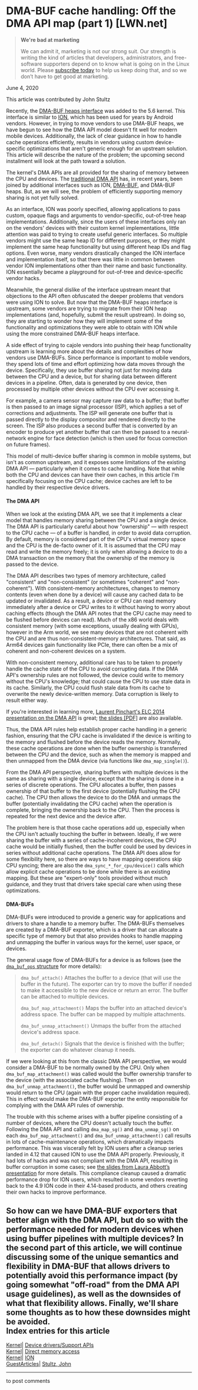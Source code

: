 # DMA-BUF cache handling: Off the DMA API map (part 1) [LWN.net]

> **We're bad at marketing**
> 
> We can admit it, marketing is not our strong suit. Our strength is writing the kind of articles that developers, administrators, and free-software supporters depend on to know what is going on in the Linux world. Please [subscribe today](/Promo/nsn-bad/subscribe) to help us keep doing that, and so we don’t have to get good at marketing. 

June 4, 2020

This article was contributed by John Stultz

Recently, the [DMA-BUF heaps interface](https://lwn.net/Articles/792733/) was added to the 5.6 kernel. This interface is similar to [ION](https://lwn.net/Articles/480055/), which has been used for years by Android vendors. However, in trying to move vendors to use DMA-BUF heaps, we have begun to see how the DMA API model doesn't fit well for modern mobile devices. Additionally, the lack of clear guidance in how to handle cache operations efficiently, results in vendors using custom device-specific optimizations that aren't generic enough for an upstream solution. This article will describe the nature of the problem; the upcoming second installment will look at the path toward a solution. 

The kernel's DMA APIs are all provided for the sharing of memory between the CPU and devices. The [traditional DMA API](https://elixir.bootlin.com/linux/latest/source/Documentation/DMA-API-HOWTO.txt) has, in recent years, been joined by additional interfaces such as ION, [DMA-BUF](https://www.kernel.org/doc/html/v5.6/driver-api/dma-buf.html), and DMA-BUF heaps. But, as we will see, the problem of efficiently supporting memory sharing is not yet fully solved. 

As an interface, ION was poorly specified, allowing applications to pass custom, opaque flags and arguments to vendor-specific, out-of-tree heap implementations. Additionally, since the users of these interfaces only ran on the vendors' devices with their custom kernel implementations, little attention was paid to trying to create useful generic interfaces. So multiple vendors might use the same heap ID for different purposes, or they might implement the same heap functionality but using different heap IDs and flag options. Even worse, many vendors drastically changed the ION interface and implementation itself, so that there was little in common between vendor ION implementations other than their name and basic functionality. ION essentially became a playground for out-of-tree and device-specific vendor hacks. 

Meanwhile, the general dislike of the interface upstream meant that objections to the API often obfuscated the deeper problems that vendors were using ION to solve. But now that the DMA-BUF heaps interface is upstream, some vendors are trying to migrate from their ION heap implementations (and, hopefully, submit the result upstream). In doing so, they are starting to wonder how they will implement some of the functionality and optimizations they were able to obtain with ION while using the more constrained DMA-BUF heaps interface. 

A side effect of trying to cajole vendors into pushing their heap functionality upstream is learning more about the details and complexities of how vendors use DMA-BUFs. Since performance is important to mobile vendors, they spend lots of time and effort optimizing how data moves through the device. Specifically, they use buffer sharing not just for moving data between the CPU and a device, but for sharing data between different devices in a pipeline. Often, data is generated by one device, then processed by multiple other devices without the CPU ever accessing it. 

For example, a camera sensor may capture raw data to a buffer; that buffer is then passed to an image signal processor (ISP), which applies a set of corrections and adjustments. The ISP will generate one buffer that is passed directly to the display compositor and rendered directly to the screen. The ISP also produces a second buffer that is converted by an encoder to produce yet another buffer that can then be passed to a neural-network engine for face detection (which is then used for focus correction on future frames). 

This model of multi-device buffer sharing is common in mobile systems, but isn't as common upstream, and it exposes some limitations of the existing DMA API — particularly when it comes to cache handling. Note that while both the CPU and devices can have their own caches, in this article I'm specifically focusing on the CPU cache; device caches are left to be handled by their respective device drivers. 

#### The DMA API

When we look at the existing DMA API, we see that it implements a clear model that handles memory sharing between the CPU and a single device. The DMA API is particularly careful about how "ownership" — with respect to the CPU cache — of a buffer is handled, in order to avoid data corruption. By default, memory is considered part of the CPU's virtual memory space and the CPU is the de-facto owner of it. It is assumed that the CPU may read and write the memory freely; it is only when allowing a device to do a DMA transaction on the memory that the ownership of the memory is passed to the device. 

The DMA API describes two types of memory architecture, called "consistent" and "non-consistent" (or sometimes "coherent" and "non-coherent"). With consistent-memory architectures, changes to memory contents (even when done by a device) will cause any cached data to be updated or invalidated. As a result, a device or CPU can read memory immediately after a device or CPU writes to it without having to worry about caching effects (though the DMA API notes that the CPU cache may need to be flushed before devices can read). Much of the x86 world deals with consistent memory (with some exceptions, usually dealing with GPUs), however in the Arm world, we see many devices that are not coherent with the CPU and are thus non-consistent-memory architectures. That said, as Arm64 devices gain functionality like PCIe, there can often be a mix of coherent and non-coherent devices on a system. 

With non-consistent memory, additional care has to be taken to properly handle the cache state of the CPU to avoid corrupting data. If the DMA API's ownership rules are not followed, the device could write to memory without the CPU's knowledge; that could cause the CPU to use stale data in its cache. Similarly, the CPU could flush stale data from its cache to overwrite the newly device-written memory. Data corruption is likely to result either way. 

If you're interested in learning more, [Laurent Pinchart's ELC 2014 presentation on the DMA API](https://www.youtube.com/watch?v=n07zPcbdX_w) is great; [the slides [PDF]](https://elinux.org/images/3/32/Pinchart--mastering_the_dma_and_iommu_apis.pdf) are also available. 

Thus, the DMA API rules help establish proper cache handling in a generic fashion, ensuring that the CPU cache is invalidated if the device is writing to the memory and flushed before the device reads the memory. Normally, these cache operations are done when the buffer ownership is transferred between the CPU and the device, such as when the memory is mapped and then unmapped from the DMA device (via functions like `dma_map_single()`). 

From the DMA API perspective, sharing buffers with multiple devices is the same as sharing with a single device, except that the sharing is done in a series of discrete operations. The CPU allocates a buffer, then passes ownership of that buffer to the first device (potentially flushing the CPU cache). The CPU then allows the device to do the DMA and unmaps the buffer (potentially invalidating the CPU cache) when the operation is complete, bringing the ownership back to the CPU. Then the process is repeated for the next device and the device after. 

The problem here is that those cache operations add up, especially when the CPU isn't actually touching the buffer in between. Ideally, if we were sharing the buffer with a series of cache-incoherent devices, the CPU cache would be initially flushed, then the buffer could be used by devices in series without additional cache operations. The DMA API does allow for some flexibility here, so there are ways to have mapping operations skip CPU syncing; there are also the `dma_sync_*_for_cpu/device()` calls which allow explicit cache operations to be done while there is an existing mapping. But these are "expert-only" tools provided without much guidance, and they trust that drivers take special care when using these optimizations. 

#### DMA-BUFs

DMA-BUFs were introduced to provide a generic way for applications and drivers to share a handle to a memory buffer. The DMA-BUFs themselves are created by a DMA-BUF exporter, which is a driver that can allocate a specific type of memory but that also provides hooks to handle mapping and unmapping the buffer in various ways for the kernel, user space, or devices. 

The general usage flow of DMA-BUFs for a device is as follows (see the [`dma_buf_ops` structure](https://elixir.bootlin.com/linux/v5.7/source/include/linux/dma-buf.h#L29) for more details): 

> `dma_buf_attach()`
>      Attaches the buffer to a device (that will use the buffer in the future). The exporter can try to move the buffer if needed to make it accessible to the new device or return an error. The buffer can be attached to multiple devices. 
> 
> `dma_buf_map_attachment()`
>      Maps the buffer into an attached device's address space. The buffer can be mapped by multiple attachments. 
> 
> `dma_buf_unmap_attachment()`
>      Unmaps the buffer from the attached device's address space. 
> 
> `dma_buf_detach()`
>      Signals that the device is finished with the buffer; the exporter can do whatever cleanup it needs. 

If we were looking at this from the classic DMA API perspective, we would consider a DMA-BUF to be normally owned by the CPU. Only when `dma_buf_map_attachment()` was called would the buffer ownership transfer to the device (with the associated cache flushing). Then on `dma_buf_unmap_attachment()`, the buffer would be unmapped and ownership would return to the CPU (again with the proper cache invalidation required). This in effect would make the DMA-BUF exporter the entity responsible for complying with the DMA API rules of ownership. 

The trouble with this scheme arises with a buffer pipeline consisting of a number of devices, where the CPU doesn't actually touch the buffer. Following the DMA API and calling `dma_map_sg()` and `dma_unmap_sg()` on each `dma_buf_map_attachment()` and `dma_buf_unmap_attachment()` call results in lots of cache-maintenance operations, which dramatically impacts performance. This was viscerally felt by ION users after a cleanup series landed in 4.12 that caused ION to use the DMA API properly. Previously, it had lots of hacks and was not compliant with the DMA API, resulting in buffer corruption in some cases; see [the slides from Laura Abbott’s presentation](http://www.linuxplumbersconf.net/2014/ocw/system/presentations/2409/original/04%20-%20iondma_foreview_v2.pdf) for more details. This compliance cleanup caused a dramatic performance drop for ION users, which resulted in some vendors reverting back to the 4.9 ION code in their 4.14-based products, and others creating their own hacks to improve performance. 

So how can we have DMA-BUF exporters that better align with the DMA API, but do so with the performance needed for modern devices when using buffer pipelines with multiple devices? In the second part of this article, we will continue discussing some of the unique semantics and flexibility in DMA-BUF that allows drivers to potentially avoid this performance impact (by going somewhat "off-road" from the DMA API usage guidelines), as well as the downsides of what that flexibility allows. Finally, we'll share some thoughts as to how these downsides might be avoided.  
Index entries for this article  
---  
[Kernel](/Kernel/Index)| [Device drivers/Support APIs](/Kernel/Index#Device_drivers-Support_APIs)  
[Kernel](/Kernel/Index)| [Direct memory access](/Kernel/Index#Direct_memory_access)  
[Kernel](/Kernel/Index)| [ION](/Kernel/Index#ION)  
[GuestArticles](/Archives/GuestIndex/)| [Stultz, John](/Archives/GuestIndex/#Stultz_John)  
  


* * *

to post comments 
